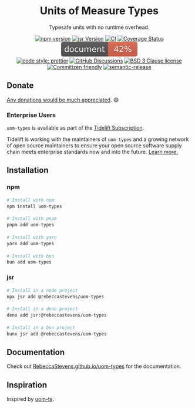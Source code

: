 <div align="center">

# Units of Measure Types

Typesafe units with no runtime overhead.

[![npm version](https://img.shields.io/npm/v/uom-types.svg)](https://www.npmjs.com/package/uom-types)
[![jsr Version](https://img.shields.io/jsr/v/@rebeccastevens/uom-types.svg)](https://jsr.io/@rebeccastevens/uom-types)
[![CI](https://github.com/RebeccaStevens/template-typescript-node-package/actions/workflows/release.yml/badge.svg)](https://github.com/RebeccaStevens/template-typescript-node-package/actions/workflows/release.yml)
[![Coverage Status](https://codecov.io/gh/RebeccaStevens/template-typescript-node-package/branch/main/graph/badge.svg?token=MVpR1oAbIT)](https://codecov.io/gh/RebeccaStevens/template-typescript-node-package)
[![Documentation](./docs/coverage.svg)](https://RebeccaStevens.github.io/uom-types/)\
[![code style: prettier](https://img.shields.io/badge/code_style-prettier-ff69b4.svg?style=flat-square)](https://github.com/prettier/prettier)
[![GitHub Discussions](https://img.shields.io/github/discussions/RebeccaStevens/template-typescript-node-package?style=flat-square)](https://github.com/RebeccaStevens/template-typescript-node-package/discussions)
[![BSD 3 Clause license](https://img.shields.io/github/license/RebeccaStevens/template-typescript-node-package.svg?style=flat-square)](https://opensource.org/licenses/BSD-3-Clause)
[![Commitizen friendly](https://img.shields.io/badge/commitizen-friendly-brightgreen.svg?style=flat-square)](https://commitizen.github.io/cz-cli/)
[![semantic-release](https://img.shields.io/badge/%20%20%F0%9F%93%A6%F0%9F%9A%80-semantic--release-e10079.svg?style=flat-square)](https://github.com/semantic-release/semantic-release)

</div>

## Donate

[Any donations would be much appreciated](./DONATIONS.md). 😄

### Enterprise Users

`uom-types` is available as part of the [Tidelift Subscription](https://tidelift.com/funding/github/npm/uom-types).

Tidelift is working with the maintainers of `uom-types` and a growing network of open source maintainers
to ensure your open source software supply chain meets enterprise standards now and into the future.
[Learn more.](https://tidelift.com/subscription/pkg/npm-uom-types?utm_source=npm-uom-types&utm_medium=referral&utm_campaign=enterprise&utm_term=repo)

## Installation

### npm

```sh
# Install with npm
npm install uom-types

# Install with pnpm
pnpm add uom-types

# Install with yarn
yarn add uom-types

# Install with bun
bun add uom-types
```

### jsr

```sh
# Install in a node project
npx jsr add @rebeccastevens/uom-types

# Install in a deno project
deno add jsr:@rebeccastevens/uom-types

# Install in a bun project
bunx jsr add @rebeccastevens/uom-types
```

## Documentation

Check out [RebeccaStevens.github.io/uom-types](https://RebeccaStevens.github.io/uom-types/) for the documentation.

## Inspiration

Inspired by [uom-ts](https://github.com/mindbrave/uom-ts).
